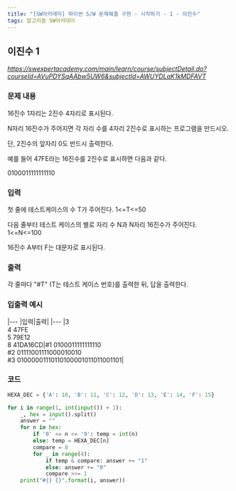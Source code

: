 ```yaml
---
title: "[SW아카데미] 파이썬 S/W 문제해결 구현 - 시작하기 - 1 - 이진수"
tags: 알고리즘 SW아카데미
---
```


## 이진수 1

*<https://swexpertacademy.com/main/learn/course/subjectDetail.do?courseId=AVuPDYSqAAbw5UW6&subjectId=AWUYDLaK1kMDFAVT>*

### 문제 내용

16진수 1자리는 2진수 4자리로 표시된다.

N자리 16진수가 주어지면 각 자리 수를 4자리 2진수로 표시하는 프로그램을 만드시오.

단, 2진수의 앞자리 0도 반드시 출력한다.

예를 들어 47FE라는 16진수를 2진수로 표시하면 다음과 같다.

0100011111111110

### 입력

첫 줄에 테스트케이스의 수 T가 주어진다. 1<=T<=50

다음 줄부터 테스트 케이스의 별로 자리 수 N과 N자리 16진수가 주어진다. 1<=N<=100

16진수 A부터 F는 대문자로 표시된다.

### 출력

각 줄마다 "#T" (T는 테스트 케이스 번호)를 출력한 뒤, 답을 출력한다.

### 입출력 예시

|---
|입력|출력|
|---
|3<br>4 47FE<br>5 79E12<br>8 41DA16CD|#1 0100011111111110<br>#2 01111001111000010010<br>#3 01000001110110100001011011001101|

### 코드

``` python
HEXA_DEC = {'A': 10, 'B': 11, 'C': 12, 'D': 13, 'E': 14, 'F': 15}

for i in range(1, int(input()) + 1):
    _, hex = input().split()
    answer = ""
    for n in hex:
        if '0' <= n <= '9': temp = int(n)
        else: temp = HEXA_DEC[n]
        compare = 8
        for _ in range(4):
            if temp & compare: answer += "1"
            else: answer += "0"
            compare >>= 1
    print("#{} {}".format(i, answer))
```